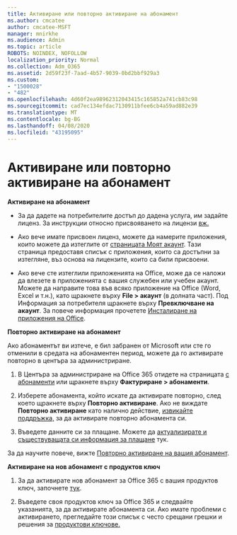 ```yaml
---
title: Активиране или повторно активиране на абонамент
ms.author: cmcatee
author: cmcatee-MSFT
manager: mnirkhe
ms.audience: Admin
ms.topic: article
ROBOTS: NOINDEX, NOFOLLOW
localization_priority: Normal
ms.collection: Adm_O365
ms.assetid: 2d59f23f-7aad-4b57-9039-0bd2bbf929a3
ms.custom:
- "1500028"
- "482"
ms.openlocfilehash: 4d60f2ea98962312043415c165852a741cb83c98
ms.sourcegitcommit: cad7ec134efdac7130911bfee6cb4a59ad882e39
ms.translationtype: MT
ms.contentlocale: bg-BG
ms.lasthandoff: 04/08/2020
ms.locfileid: "43195095"
---
```

# <a name="activate-or-reactivate-a-subscription"></a>Активиране или повторно активиране на абонамент

**Активиране на абонамент**

- За да дадете на потребителите достъп до дадена услуга, им задайте лиценз. За инструкции относно присвояването на лицензи [вж.](https://docs.microsoft.com/microsoft-365/admin/manage/assign-licenses-to-users?view=o365-worldwide) 

- Ако вече имате присвоен лиценз, можете да намерите приложения, които можете да изтеглите от [страницата Моят акаунт](https://portal.office.com/account/#installs). Тази страница предоставя списък с приложения, които са достъпни за изтегляне, въз основа на лицензите, които са били присвоени. 

- Ако вече сте изтеглили приложенията на Office, може да се наложи да влезете в приложенията с вашия служебен или учебен акаунт. Можете да направите това във всяко приложение на Office (Word, Excel и т.н.), като щракнете върху **File > акаунт** (в долната част). Под Информация за потребителя щракнете върху **Превключване на акаунт**. За повече информация прочетете [Инсталиране на приложения на Office](https://docs.microsoft.com/microsoft-365/admin/setup/install-applications). 

**Повторно активиране на абонамент**

Ако абонаментът ви изтече, е бил забранен от Microsoft или сте го отменили в средата на абонаментен период, можете да го активирате повторно в центъра за администриране.
  
1. В Центъра за администриране на Office 365 отидете на страницата [с абонаменти](https://go.microsoft.com/fwlink/p/?linkid=842054) или щракнете върху **Фактуриране > абонаменти**.

2. Изберете абонамента, който искате да активирате повторно, след което щракнете върху **Повторно активиране**. Ако не виждате **Повторно активиране** като налично действие, [извикайте поддръжка,](https://support.office.com/article/call-support-32a17ca7-6fa0-4870-8a8d-e25ba4ccfd4b) за да активирате повторно абонамента си.

3. Въведете данните си за плащане. Можете да [актуализирате и съществуващата си информация за плащане](https://docs.microsoft.com/microsoft-365/commerce/billing-and-payments/add-update-or-remove-credit-card-or-bank-account?view=o365-worldwide) тук.

За да научите повече, вижте [Повторно активиране на вашия абонамент](https://docs.microsoft.com/office365/admin/subscriptions-and-billing/reactivate-your-subscription).

**Активиране на нов абонамент с продуктов ключ**

1. За да активирате нов абонамент за Office 365 с вашия продуктов ключ, започнете [тук](https://support.office.com/article/where-to-enter-your-office-product-key-0a82e5ae-739e-4b92-a6f4-2ec780c185db). 

2. Въведете своя продуктов ключ за Office 365 и следвайте указанията, за да активирате абонамента си. Ако имате проблеми с активирането, прегледайте този списък с често срещани грешки и решения за [продуктови ключове.](https://docs.microsoft.com/microsoft-365/commerce/product-key-errors-and-solutions)

